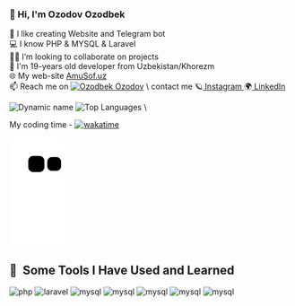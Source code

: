 ### 👋  Hi, I'm  Ozodov Ozodbek
 
    
💫 I like creating Website and Telegram bot\
💻 I know PHP & MYSQL & Laravel  \
👨‍💻 I’m looking to collaborate on projects \
💬 I'm 19-years old developer from Uzbekistan/Khorezm \
🌐 My web-site [AmuSof.uz](http://amusoft.uz) \
📫 Reach me on [![ Ozodbek Ozodov ](https://img.shields.io/badge/OzodovOzodbek-30302f?style=flat&logo=telegram)](https://t.me/Ozodbek_Ozodov2) \ 
contact me
🪐<a href="https://www.instagram.com/ozodbek_ozodov1/" target="_blank"> Instagram </a>
🌍<a href="https://www.linkedin.com/in/ozodbek-ozodov-58a394248/" target="_blank"> LinkedIn </a>

![Dynamic name](https://github-readme-stats.vercel.app/api?username=Ozodbek0002&show_icons=true&theme=radical) 
![Top Languages](https://github-readme-stats.vercel.app/api/top-langs/?username=Ozodbek0002&layout=compact&theme=radical) \

My coding time -
[![wakatime](https://wakatime.com/badge/user9d23e17e-f5ad-4358-b1da-465482441815.svg)](https://wakatime.com/@9d23e17e-f5ad-4358-b1da-465482441815)

![snake svg](https://github.com/Ozodbek0002/Ozodbek0002/blob/output/github-contribution-grid-snake.svg)

<h2> 🚀 &nbsp;Some Tools I Have Used and Learned</h2>
<p align="left">

<img title="PHP"  src="https://cdn.jsdelivr.net/gh/devicons/devicon/icons/php/php-original.svg" alt="php" width="45" height="45"/>
 <img title="Laravel"  src="https://asset.brandfetch.io/ide68-31CH/idlxAUbIOo.jpeg" alt="laravel" width="45" height="45"/>
  <img title="MySQL"  src="https://e7.pngegg.com/pngimages/617/252/png-clipart-mysql-workbench-computer-icons-logo-database-server-blue-text.png" alt="mysql" width="45" height="45"/>
  <img title="HTML"  src="https://play-lh.googleusercontent.com/85WnuKkqDY4gf6tndeL4_Ng5vgRk7PTfmpI4vHMIosyq6XQ7ZGDXNtYG2s0b09kJMw" alt="mysql" width="45" height="45"/>
  <img title="CSS"  src="https://play-lh.googleusercontent.com/RTAZb9E639F4JBcuBRTPEk9_92I-kaKgBMw4LFxTGhdCQeqWukXh74rTngbQpBVGxqo" alt="mysql" width="45" height="45"/>
 <img title="Bootstrap"  src="https://avatars.githubusercontent.com/u/2918581?s=280&v=4" alt="mysql" width="45" height="45"/>
  <img title="JavaScript"  src="https://upload.wikimedia.org/wikipedia/commons/thumb/9/99/Unofficial_JavaScript_logo_2.svg/800px-Unofficial_JavaScript_logo_2.svg.png" alt="mysql" width="45" height="45"/>

